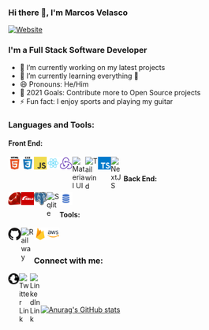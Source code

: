 ### Hi there 👋, I'm Marcos Velasco

[![Website](https://img.shields.io/website?label=portfolio_website&style=for-the-badge&url=https%3A%2F%2Fmarcosvelasco.com)](https://marcosvelasco.com)

### I'm a Full Stack Software Developer

- 🔭 I’m currently working on my latest projects
- 🌱 I’m currently learning everything 🤣
- 😄 Pronouns: He/Him
- 🥅 2021 Goals: Contribute more to Open Source projects
- ⚡ Fun fact: I enjoy sports and playing my guitar

### Languages and Tools:

#### Front End:

<img align="left" alt="HTML5" width="26px" src="https://raw.githubusercontent.com/github/explore/80688e429a7d4ef2fca1e82350fe8e3517d3494d/topics/html/html.png" />
<img align="left" alt="CSS3" width="26px" src="https://raw.githubusercontent.com/github/explore/80688e429a7d4ef2fca1e82350fe8e3517d3494d/topics/css/css.png" />

<img align="left" alt="JavaScript" width="26px" src="https://raw.githubusercontent.com/github/explore/80688e429a7d4ef2fca1e82350fe8e3517d3494d/topics/javascript/javascript.png" />
<img align="left" alt="React" width="26px" src="https://raw.githubusercontent.com/github/explore/80688e429a7d4ef2fca1e82350fe8e3517d3494d/topics/react/react.png" />
<img align="left" alt="Redux" width="26px" src="https://raw.githubusercontent.com/github/explore/80688e429a7d4ef2fca1e82350fe8e3517d3494d/topics/redux/redux.png" />
<img align="left" alt="Material UI" width="26px" src="https://avatars.githubusercontent.com/u/33663932?s=200&v=4" />

<img align="left" alt="Tailwind" width="26px" src="https://avatars.githubusercontent.com/u/67109815?s=200&v=4" />
<img align="left" alt="Typescript" width="26px"
src="https://raw.githubusercontent.com/github/explore/80688e429a7d4ef2fca1e82350fe8e3517d3494d/topics/typescript/typescript.png?size=48" />
<img align="left" alt="NextJS" width="26px" src="https://www.svgrepo.com/show/354113/nextjs-icon.svg" />

<br />

#### Back End:

<img align="left" alt="Ruby" width="26px" src="https://raw.githubusercontent.com/github/explore/80688e429a7d4ef2fca1e82350fe8e3517d3494d/topics/ruby/ruby.png" />
<img align="left" alt="Rails" width="26px" src="https://raw.githubusercontent.com/github/explore/80688e429a7d4ef2fca1e82350fe8e3517d3494d/topics/rails/rails.png" />
<img align="left" alt="Postgresql" width="26px" src="https://raw.githubusercontent.com/github/explore/80688e429a7d4ef2fca1e82350fe8e3517d3494d/topics/postgresql/postgresql.png" />
<img align="left" alt="Sqlite" width="26px" src="https://avatars.githubusercontent.com/u/48680494?s=400&u=4ab40856ccfa4616130de822486cc01350b34e09&v=4" />
<img align="left" alt="SQL" width="26px" src="https://raw.githubusercontent.com/github/explore/80688e429a7d4ef2fca1e82350fe8e3517d3494d/topics/sql/sql.png" />

<br>

#### Tools:

<img align="left" alt="GitHub" width="26px" src="https://raw.githubusercontent.com/github/explore/78df643247d429f6cc873026c0622819ad797942/topics/github/github.png" />
<img align="left" alt="Railway" width="26px" src="https://avatars.githubusercontent.com/u/66716858?s=200&v=4" />
<img align="left" alt="Firebase" width="26px" src="https://raw.githubusercontent.com/github/explore/80688e429a7d4ef2fca1e82350fe8e3517d3494d/topics/firebase/firebase.png" />
<img align="left" alt="AWS" width="26px" src="https://raw.githubusercontent.com/github/explore/fbceb94436312b6dacde68d122a5b9c7d11f9524/topics/aws/aws.png" />


<br>
<br>

### Connect with me:

[<img align="left" alt="marcosvelasco.com" width="22px" src="https://raw.githubusercontent.com/iconic/open-iconic/master/svg/globe.svg" />][website]
[<img align="left" alt="Twitter Link" width="22px" src="https://cdn.jsdelivr.net/npm/simple-icons@v3/icons/twitter.svg" />][twitter]
[<img align="left" alt="LinkedIn Link" width="22px" src="https://cdn.jsdelivr.net/npm/simple-icons@v3/icons/linkedin.svg" />][linkedin]

<!-- [<img align="left" alt="Instagram Link" width="22px" src="https://cdn.jsdelivr.net/npm/simple-icons@v3/icons/instagram.svg" />][instagram] -->

<br />
<br>
<br>

[![Anurag's GitHub stats](https://github-readme-stats.vercel.app/api?username=devslife7)](https://github.com/devslife7/github-readme-stats)

[website]: https://www.marcosvelasco.com/
[twitter]: https://twitter.com/Markuz113
[youtube]: https://www.youtube.com/channel/UCBmRRBM8cmE29ZGba51Sbzw
[instagram]: https://www.instagram.com/markuz1457
[linkedin]: https://www.linkedin.com/in/marcos-velasco-1b07a7189/
